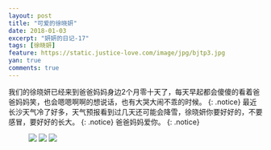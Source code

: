 ```yaml
---
layout: post
title: "可爱的徐晓妍"
date: 2018-01-03
excerpt: "妍妍的日记-17"
tags: [徐晓妍]
feature: https://static.justice-love.com/image/jpg/bjtp3.jpg
yan: true
comments: true
---
```

我们的徐晓妍已经来到爸爸妈妈身边2个月零十天了，每天早起都会傻傻的看着爸爸妈妈笑，也会嗯嗯啊啊的想说话，也有大哭大闹不乖的时候。
{: .notice}
最近长沙天气冷了好多，天气预报看到过几天还可能会降雪，徐晓妍你要好好的，不要感冒，要好好的长大。
{: .notice}
爸爸妈妈爱你。
{: .notice}
<figure>
    <a href="{{ site.staticUrl }}/yanyan/image/xizao1.JPG"><img src="{{ site.staticUrl }}/yanyan/image/xizao1.JPG" /></a>
    <a href="{{ site.staticUrl }}/yanyan/image/xizao2.JPG"><img src="{{ site.staticUrl }}/yanyan/image/xizao2.JPG" /></a>
    <a href="{{ site.staticUrl }}/yanyan/image/xizao3.JPG"><img src="{{ site.staticUrl }}/yanyan/image/xizao3.JPG" /></a>
</figure>
